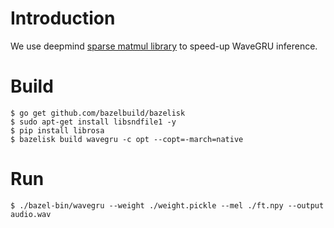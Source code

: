 # Introduction

We use deepmind [sparse matmul library](https://github.com/google/lyra/tree/main/sparse_matmul) to speed-up WaveGRU inference.


# Build
    $ go get github.com/bazelbuild/bazelisk
    $ sudo apt-get install libsndfile1 -y
    $ pip install librosa
    $ bazelisk build wavegru -c opt --copt=-march=native


# Run

    $ ./bazel-bin/wavegru --weight ./weight.pickle --mel ./ft.npy --output audio.wav
